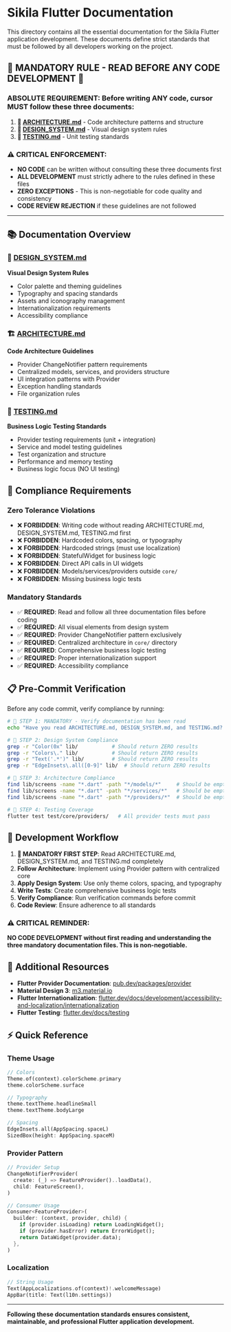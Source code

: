 # Sikila Flutter Documentation

This directory contains all the essential documentation for the Sikila Flutter application development. These documents define strict standards that must be followed by all developers working on the project.

## 🚨 MANDATORY RULE - READ BEFORE ANY CODE DEVELOPMENT 🚨

### **ABSOLUTE REQUIREMENT: Before writing ANY code, cursor MUST follow these three documents:**

1. **📖 [ARCHITECTURE.md](./ARCHITECTURE.md)** - Code architecture patterns and structure
2. **🎨 [DESIGN_SYSTEM.md](./DESIGN_SYSTEM.md)** - Visual design system rules  
3. **🧪 [TESTING.md](./TESTING.md)** - Unit testing standards

### **⚠️ CRITICAL ENFORCEMENT:**
- **NO CODE** can be written without consulting these three documents first
- **ALL DEVELOPMENT** must strictly adhere to the rules defined in these files
- **ZERO EXCEPTIONS** - This is non-negotiable for code quality and consistency
- **CODE REVIEW REJECTION** if these guidelines are not followed

---

## 📚 Documentation Overview

### 🎨 [DESIGN_SYSTEM.md](./DESIGN_SYSTEM.md)
**Visual Design System Rules**
- Color palette and theming guidelines
- Typography and spacing standards  
- Assets and iconography management
- Internationalization requirements
- Accessibility compliance

### 🏗️ [ARCHITECTURE.md](./ARCHITECTURE.md)
**Code Architecture Guidelines**
- Provider ChangeNotifier pattern requirements
- Centralized models, services, and providers structure
- UI integration patterns with Provider
- Exception handling standards
- File organization rules

### 🧪 [TESTING.md](./TESTING.md)  
**Business Logic Testing Standards**
- Provider testing requirements (unit + integration)
- Service and model testing guidelines
- Test organization and structure
- Performance and memory testing
- Business logic focus (NO UI testing)

## 🚨 Compliance Requirements

### Zero Tolerance Violations
- ❌ **FORBIDDEN**: Writing code without reading ARCHITECTURE.md, DESIGN_SYSTEM.md, TESTING.md first
- ❌ **FORBIDDEN**: Hardcoded colors, spacing, or typography
- ❌ **FORBIDDEN**: Hardcoded strings (must use localization)
- ❌ **FORBIDDEN**: StatefulWidget for business logic
- ❌ **FORBIDDEN**: Direct API calls in UI widgets
- ❌ **FORBIDDEN**: Models/services/providers outside `core/`
- ❌ **FORBIDDEN**: Missing business logic tests

### Mandatory Standards
- ✅ **REQUIRED**: Read and follow all three documentation files before coding
- ✅ **REQUIRED**: All visual elements from design system
- ✅ **REQUIRED**: Provider ChangeNotifier pattern exclusively
- ✅ **REQUIRED**: Centralized architecture in `core/` directory
- ✅ **REQUIRED**: Comprehensive business logic testing
- ✅ **REQUIRED**: Proper internationalization support
- ✅ **REQUIRED**: Accessibility compliance

## 📋 Pre-Commit Verification

Before any code commit, verify compliance by running:

```bash
# 🚨 STEP 1: MANDATORY - Verify documentation has been read
echo "Have you read ARCHITECTURE.md, DESIGN_SYSTEM.md, and TESTING.md? (y/n)"

# 🚨 STEP 2: Design System Compliance
grep -r "Color(0x" lib/           # Should return ZERO results
grep -r "Colors\." lib/           # Should return ZERO results  
grep -r "Text('.*')" lib/         # Should return ZERO results
grep -r "EdgeInsets\.all([0-9]" lib/  # Should return ZERO results

# 🚨 STEP 3: Architecture Compliance  
find lib/screens -name "*.dart" -path "*/models/*"     # Should be empty
find lib/screens -name "*.dart" -path "*/services/*"   # Should be empty
find lib/screens -name "*.dart" -path "*/providers/*"  # Should be empty

# 🚨 STEP 4: Testing Coverage
flutter test test/core/providers/   # All provider tests must pass
```

## 🎯 Development Workflow

1. **🚨 MANDATORY FIRST STEP**: Read ARCHITECTURE.md, DESIGN_SYSTEM.md, and TESTING.md completely
2. **Follow Architecture**: Implement using Provider pattern with centralized core
3. **Apply Design System**: Use only theme colors, spacing, and typography
4. **Write Tests**: Create comprehensive business logic tests
5. **Verify Compliance**: Run verification commands before commit
6. **Code Review**: Ensure adherence to all standards

### ⚠️ CRITICAL REMINDER:
**NO CODE DEVELOPMENT without first reading and understanding the three mandatory documentation files. This is non-negotiable.**

## 📖 Additional Resources

- **Flutter Provider Documentation**: [pub.dev/packages/provider](https://pub.dev/packages/provider)
- **Material Design 3**: [m3.material.io](https://m3.material.io)
- **Flutter Internationalization**: [flutter.dev/docs/development/accessibility-and-localization/internationalization](https://flutter.dev/docs/development/accessibility-and-localization/internationalization)
- **Flutter Testing**: [flutter.dev/docs/testing](https://flutter.dev/docs/testing)

## ⚡ Quick Reference

### Theme Usage
```dart
// Colors
Theme.of(context).colorScheme.primary
theme.colorScheme.surface

// Typography  
theme.textTheme.headlineSmall
theme.textTheme.bodyLarge

// Spacing
EdgeInsets.all(AppSpacing.spaceL)
SizedBox(height: AppSpacing.spaceM)
```

### Provider Pattern
```dart
// Provider Setup
ChangeNotifierProvider(
  create: (_) => FeatureProvider()..loadData(),
  child: FeatureScreen(),
)

// Consumer Usage
Consumer<FeatureProvider>(
  builder: (context, provider, child) {
    if (provider.isLoading) return LoadingWidget();
    if (provider.hasError) return ErrorWidget();
    return DataWidget(provider.data);
  },
)
```

### Localization
```dart
// String Usage
Text(AppLocalizations.of(context)!.welcomeMessage)
AppBar(title: Text(l10n.settings))
```

---

**Following these documentation standards ensures consistent, maintainable, and professional Flutter application development.**
